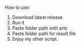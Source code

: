 How to use:
1. Download latest release
2. Run it
3. Paste folder path with arts
4. Paste folder path for result file
5. Enjoy my other script.
